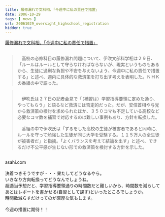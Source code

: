 ```yaml
---
title: 履修漏れで文科相、「今週中に私の責任で措置」
date: 2006-10-29
tags: [ news ]
url: 20061029_oversight_highschool_registration
hidden: true
---
```

<a href="http://www.asahi.com/life/update/1029/012.html">履修漏れで文科相、「今週中に私の責任で措置」</a><br />
<br />
<blockquote>　高校の必修科目の履修漏れ問題について、伊吹文部科学相は２９日、「ルールはルールとして守らなければならないが、現実というものもあるから、生徒に過剰な負担や不安を与えないよう、今週中に私の責任で措置する」と述べ、週内に具体的な救済策を打ち出す考えを表明した。ＮＨＫの番組の中で語った。 <br />
</blockquote><a></a>
<!--more-->
<blockquote><br />
　伊吹氏は２７日の記者会見で「（補習は）学習指導要領に定めた通り、やってもらう」と語るなど救済には否定的だった。だが、安倍首相や与党から救済策の検討を求められたほか、３５０コマも不足している高校など必要なコマ数を補習で対応するのは難しい事例もあり、方針を転換した。 <br />
<br />
　番組の中で伊吹氏は「ずるをした高校の生徒が被害者であると同時に、ルールを守って勉強した生徒が同じ大学を受験する。１１５万人の全生徒が被害者だ」と指摘。「よくバランスを考えて結論を出す」と述べ、できるだけ不公平感が生じない形での救済策を検討する方針を示した。<br />
</blockquote><br />
asahi.com<br />
<br />
決着つきそうですが・・・果たしてどうなるやら。<br />
いきなり方向転換ってどうなんでしょうね。<br />
超適当予想だと、学習指導要領通りの時間数だと難しいから、時間数を減らしてあとはレポートを書かせる(自習として課す)といったところでしょうか。<br />
時間数減らすだけってのが濃厚な気もします。<br />
<br />
今週の措置に期待！！
